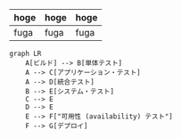 | hoge | hoge | hoge |
| ---- | ---- | ---- |
| fuga | fuga | fuga |

```mermaid
graph LR
    A[ビルド] --> B[単体テスト]
    A --> C[アプリケーション・テスト]
    A --> D[統合テスト]
    B --> E[システム・テスト]
    C --> E
    D --> E
    E --> F["可用性 (availability) テスト"]
    F --> G[デプロイ]
```
